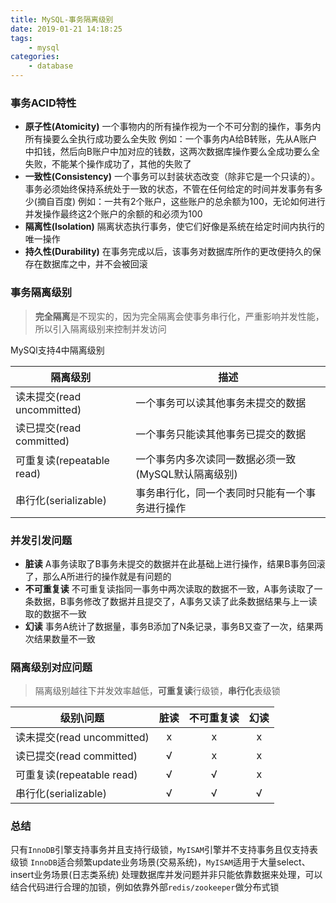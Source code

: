 ```yaml
---
title: MySQL-事务隔离级别
date: 2019-01-21 14:18:25
tags: 
	- mysql
categories:
	- database
---
```

### 事务ACID特性
- **原子性(Atomicity)**
一个事物内的所有操作视为一个不可分割的操作，事务内所有操要么全执行成功要么全失败
例如：一个事务内A给B转账，先从A账户中扣钱，然后向B账户中加对应的钱数，这两次数据库操作要么全成功要么全失败，不能某个操作成功了，其他的失败了
- **一致性(Consistency)**
一个事务可以封装状态改变（除非它是一个只读的）。事务必须始终保持系统处于一致的状态，不管在任何给定的时间并发事务有多少(摘自百度)
例如：一共有2个账户，这些账户的总余额为100，无论如何进行并发操作最终这2个账户的余额的和必须为100
- **隔离性(Isolation)**
隔离状态执行事务，使它们好像是系统在给定时间内执行的唯一操作
- **持久性(Durability)**
在事务完成以后，该事务对数据库所作的更改便持久的保存在数据库之中，并不会被回滚

### 事务隔离级别
> **完全隔离**是不现实的，因为完全隔离会使事务串行化，严重影响并发性能，所以引入隔离级别来控制并发访问

MySQl支持4中隔离级别

隔离级别						| 描述 					
--							| --
读未提交(read uncommitted)	| 一个事务可以读其他事务未提交的数据
读已提交(read committed)		| 一个事务只能读其他事务已提交的数据
可重复读(repeatable read)	| 一个事务内多次读同一数据必须一致(MySQL默认隔离级别)
串行化(serializable) 		| 事务串行化，同一个表同时只能有一个事务进行操作

### 并发引发问题
- **脏读**
A事务读取了B事务未提交的数据并在此基础上进行操作，结果B事务回滚了，那么A所进行的操作就是有问题的
- **不可重复读**
不可重复读指同一事务中两次读取的数据不一致，A事务读取了一条数据，B事务修改了数据并且提交了，A事务又读了此条数据结果与上一读取的数据不一致
- **幻读**
事务A统计了数据量，事务B添加了N条记录，事务B又查了一次，结果两次结果数量不一致

### 隔离级别对应问题
> 隔离级别越往下并发效率越低，**可重复读**行级锁，**串行化**表级锁

级别\问题					| 脏读	| 不可重复读	| 幻读					
--							| :--:	| :--:		| :--:
读未提交(read uncommitted)	| x		| x			| x
读已提交(read committed)		| √		| x			| x
可重复读(repeatable read)	| √		| √			| x
串行化(serializable) 		| √		| √			| √
### 总结
只有`InnoDB`引擎支持事务并且支持行级锁，`MyISAM`引擎并不支持事务且仅支持表级锁
`InnoDB`适合频繁update业务场景(交易系统)，`MyISAM`适用于大量select、insert业务场景(日志类系统)
处理数据库并发问题并非只能依靠数据来处理，可以结合代码进行合理的加锁，例如依靠外部`redis/zookeeper`做分布式锁



